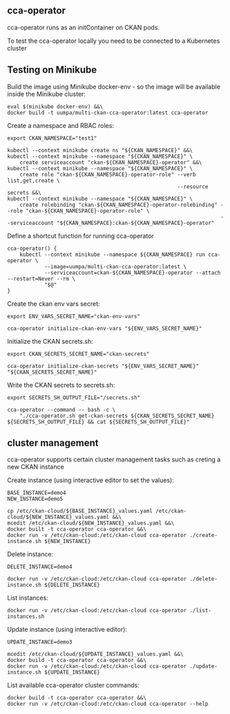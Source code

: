 ## cca-operator

cca-operator runs as an initContainer on CKAN pods.

To test the cca-operator locally you need to be connected to a Kubernetes cluster

## Testing on Minikube

Build the image using Minikube docker-env - so the image will be available inside the Minikube cluster:

```
eval $(minikube docker-env) &&\
docker build -t uumpa/multi-ckan-cca-operator:latest cca-operator
```

Create a namespace and RBAC roles:

```
export CKAN_NAMESPACE="test1"

kubectl --context minikube create ns "${CKAN_NAMESPACE}" &&\
kubectl --context minikube --namespace "${CKAN_NAMESPACE}" \
    create serviceaccount "ckan-${CKAN_NAMESPACE}-operator" &&\
kubectl --context minikube --namespace "${CKAN_NAMESPACE}" \
    create role "ckan-${CKAN_NAMESPACE}-operator-role" --verb list,get,create \
                                                       --resource secrets &&\
kubectl --context minikube --namespace "${CKAN_NAMESPACE}" \
    create rolebinding "ckan-${CKAN_NAMESPACE}-operator-rolebinding" --role "ckan-${CKAN_NAMESPACE}-operator-role" \
                                                                     --serviceaccount "${CKAN_NAMESPACE}:ckan-${CKAN_NAMESPACE}-operator"
```

Define a shortcut function for running cca-operator

```
cca-operator() {
    kubectl --context minikube --namespace ${CKAN_NAMESPACE} run cca-operator \
            --image=uumpa/multi-ckan-cca-operator:latest \
            --serviceaccount=ckan-${CKAN_NAMESPACE}-operator --attach --restart=Never --rm \
            "$@"
}
```

Create the ckan env vars secret:

```
export ENV_VARS_SECRET_NAME="ckan-env-vars"

cca-operator initialize-ckan-env-vars "${ENV_VARS_SECRET_NAME}"
```

Initialize the CKAN secrets.sh:

```
export CKAN_SECRETS_SECRET_NAME="ckan-secrets"

cca-operator initialize-ckan-secrets "${ENV_VARS_SECRET_NAME}" "${CKAN_SECRETS_SECRET_NAME}"
```

Write the CKAN secrets to secrets.sh:

```
export SECRETS_SH_OUTPUT_FILE="/secrets.sh"

cca-operator --command -- bash -c \
    "./cca-operator.sh get-ckan-secrets ${CKAN_SECRETS_SECRET_NAME} ${SECRETS_SH_OUTPUT_FILE} && cat ${SECRETS_SH_OUTPUT_FILE}"
```

## cluster management

cca-operator supports certain cluster management tasks such as creting a new CKAN instance

Create instance (using interactive editor to set the values):

```
BASE_INSTANCE=demo4
NEW_INSTANCE=demo5

cp /etc/ckan-cloud/${BASE_INSTANCE}_values.yaml /etc/ckan-cloud/${NEW_INSTANCE}_values.yaml &&\
mcedit /etc/ckan-cloud/${NEW_INSTANCE}_values.yaml &&\
docker built -t cca-operator cca-operator &&\
docker run -v /etc/ckan-cloud:/etc/ckan-cloud cca-operator ./create-instance.sh ${NEW_INSTANCE}
```

Delete instance:

```
DELETE_INSTANCE=demo4

docker run -v /etc/ckan-cloud:/etc/ckan-cloud cca-operator ./delete-instance.sh ${DELETE_INSTANCE}
```

List instances:

```
docker run -v /etc/ckan-cloud:/etc/ckan-cloud cca-operator ./list-instances.sh
```

Update instance (using interactive editor):

```
UPDATE_INSTANCE=demo3

mcedit /etc/ckan-cloud/${UPDATE_INSTANCE}_values.yaml &&\
docker build -t cca-operator cca-operator &&\
docker run -v /etc/ckan-cloud:/etc/ckan-cloud cca-operator ./update-instance.sh ${UPDATE_INSTANCE}
```

List available cca-operator cluster commands:

```
docker build -t cca-operator cca-operator &&\
docker run -v /etc/ckan-cloud:/etc/ckan-cloud cca-operator --help
```
